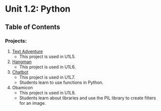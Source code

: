 # Unit 1.2: Python

## Table of Contents

### Projects:

1. [Text Adventure](text-adventure)
    * This project is used in U1L5.
1. [Hangman](hangman)
    * This project is used in U1L6.
1. [Chatbot](chatbot)
    * This project is used in U1L7.
    * Students learn to use functions in Python.
1. Obamicon
    * This project is used in U1L8.
    * Students learn about libraries and use the PIL library to create filters for an image.